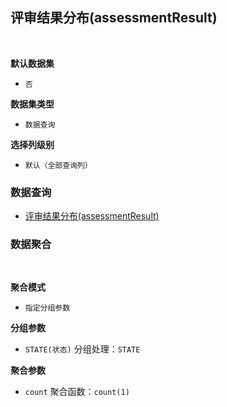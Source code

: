 ## 评审结果分布(assessmentResult) <!-- {docsify-ignore-all} -->



<br>
<p class="panel-title"><b>默认数据集</b></p>

* `否`

<p class="panel-title"><b>数据集类型</b></p>

* `数据查询`

<p class="panel-title"><b>选择列级别</b></p>

* `默认（全部查询列）`




### 数据查询
  * [评审结果分布(assessmentResult)](module/TestMgmt/test_case/query/assessmentResult)

### 数据聚合

<br>
<p class="panel-title"><b>聚合模式</b></p>

* `指定分组参数`


<p class="panel-title"><b>分组参数</b></p>

* `STATE(状态)`  分组处理：`STATE`

<p class="panel-title"><b>聚合参数</b></p>

* `count`  聚合函数：`count(1)`
